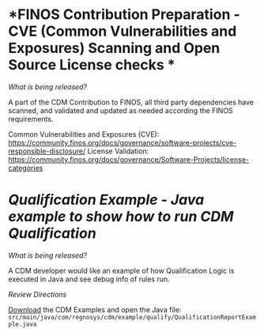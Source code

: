 # *FINOS Contribution Preparation - CVE (Common Vulnerabilities and Exposures) Scanning and Open Source License checks *

_What is being released?_

A part of the CDM Contribution to FINOS, all third party dependencies have scanned, and validated and updated as needed according the FINOS requirements.

Common Vulnerabilities and Exposures (CVE): https://community.finos.org/docs/governance/software-projects/cve-responsible-disclosure/
License Validation: https://community.finos.org/docs/governance/Software-Projects/license-categories

# *Qualification Example - Java example to show how to run CDM Qualification*

_What is being released?_

A CDM developer would like an example of how Qualification Logic is executed in Java and see debug info of rules run. 

_Review Directions_

[Download](https://cdm.docs.rosetta-technology.io/source/download.html) the CDM Examples and open the Java file:  `src/main/java/com/regnosys/cdm/example/qualify/QualificationReportExample.java`
